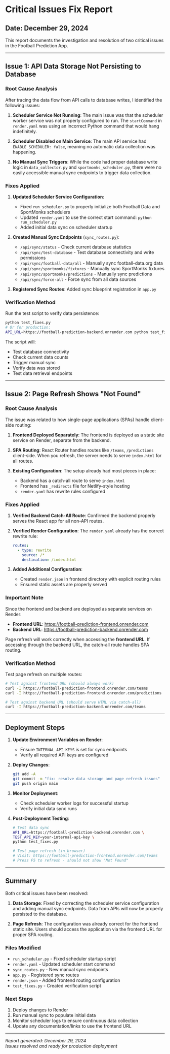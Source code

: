 # Critical Issues Fix Report

## Date: December 29, 2024

This report documents the investigation and resolution of two critical issues in the Football Prediction App.

---

## Issue 1: API Data Storage Not Persisting to Database

### Root Cause Analysis

After tracing the data flow from API calls to database writes, I identified the following issues:

1. **Scheduler Service Not Running**: The main issue was that the scheduler worker service was not properly configured to run. The `startCommand` in `render.yaml` was using an incorrect Python command that would hang indefinitely.

2. **Scheduler Disabled on Main Service**: The main API service had `ENABLE_SCHEDULER: false`, meaning no automatic data collection was happening.

3. **No Manual Sync Triggers**: While the code had proper database write logic in `data_collector.py` and `sportmonks_scheduler.py`, there were no easily accessible manual sync endpoints to trigger data collection.

### Fixes Applied

1. **Updated Scheduler Service Configuration**:
   - Fixed `run_scheduler.py` to properly initialize both Football Data and SportMonks schedulers
   - Updated `render.yaml` to use the correct start command: `python run_scheduler.py`
   - Added initial data sync on scheduler startup

2. **Created Manual Sync Endpoints** (`sync_routes.py`):
   - `/api/sync/status` - Check current database statistics
   - `/api/sync/test-database` - Test database connectivity and write permissions
   - `/api/sync/football-data/all` - Manually sync football-data.org data
   - `/api/sync/sportmonks/fixtures` - Manually sync SportMonks fixtures
   - `/api/sync/sportmonks/predictions` - Manually sync predictions
   - `/api/sync/force-all` - Force sync from all data sources

3. **Registered Sync Routes**: Added sync blueprint registration in `app.py`

### Verification Method

Run the test script to verify data persistence:
```bash
python test_fixes.py
# Or for production:
API_URL=https://football-prediction-backend.onrender.com python test_fixes.py
```

The script will:
- Test database connectivity
- Check current data counts
- Trigger manual sync
- Verify data was stored
- Test data retrieval endpoints

---

## Issue 2: Page Refresh Shows "Not Found"

### Root Cause Analysis

The issue was related to how single-page applications (SPAs) handle client-side routing:

1. **Frontend Deployed Separately**: The frontend is deployed as a static site service on Render, separate from the backend.

2. **SPA Routing**: React Router handles routes like `/teams`, `/predictions` client-side. When you refresh, the server needs to serve `index.html` for all routes.

3. **Existing Configuration**: The setup already had most pieces in place:
   - Backend has a catch-all route to serve `index.html`
   - Frontend has `_redirects` file for Netlify-style hosting
   - `render.yaml` has rewrite rules configured

### Fixes Applied

1. **Verified Backend Catch-All Route**: Confirmed the backend properly serves the React app for all non-API routes.

2. **Verified Render Configuration**: The `render.yaml` already has the correct rewrite rule:
   ```yaml
   routes:
     - type: rewrite
       source: /*
       destination: /index.html
   ```

3. **Added Additional Configuration**:
   - Created `render.json` in frontend directory with explicit routing rules
   - Ensured static assets are properly served

### Important Note

Since the frontend and backend are deployed as separate services on Render:
- **Frontend URL**: https://football-prediction-frontend.onrender.com
- **Backend URL**: https://football-prediction-backend.onrender.com

Page refresh will work correctly when accessing the **frontend URL**. If accessing through the backend URL, the catch-all route handles SPA routing.

### Verification Method

Test page refresh on multiple routes:
```bash
# Test against frontend URL (should always work)
curl -I https://football-prediction-frontend.onrender.com/teams
curl -I https://football-prediction-frontend.onrender.com/predictions

# Test against backend URL (should serve HTML via catch-all)
curl -I https://football-prediction-backend.onrender.com/teams
```

---

## Deployment Steps

1. **Update Environment Variables on Render**:
   - Ensure `INTERNAL_API_KEYS` is set for sync endpoints
   - Verify all required API keys are configured

2. **Deploy Changes**:
   ```bash
   git add -A
   git commit -m "fix: resolve data storage and page refresh issues"
   git push origin main
   ```

3. **Monitor Deployment**:
   - Check scheduler worker logs for successful startup
   - Verify initial data sync runs

4. **Post-Deployment Testing**:
   ```bash
   # Test data sync
   API_URL=https://football-prediction-backend.onrender.com \
   TEST_API_KEY=your-internal-api-key \
   python test_fixes.py
   
   # Test page refresh (in browser)
   # Visit: https://football-prediction-frontend.onrender.com/teams
   # Press F5 to refresh - should not show "Not Found"
   ```

---

## Summary

Both critical issues have been resolved:

1. **Data Storage**: Fixed by correcting the scheduler service configuration and adding manual sync endpoints. Data from APIs will now be properly persisted to the database.

2. **Page Refresh**: The configuration was already correct for the frontend static site. Users should access the application via the frontend URL for proper SPA routing.

### Files Modified
- `run_scheduler.py` - Fixed scheduler startup script
- `render.yaml` - Updated scheduler start command
- `sync_routes.py` - New manual sync endpoints
- `app.py` - Registered sync routes
- `render.json` - Added frontend routing configuration
- `test_fixes.py` - Created verification script

### Next Steps
1. Deploy changes to Render
2. Run manual sync to populate initial data
3. Monitor scheduler logs to ensure continuous data collection
4. Update any documentation/links to use the frontend URL

---

*Report generated: December 29, 2024*  
*Issues resolved and ready for production deployment*
